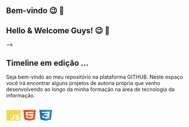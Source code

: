 ## Bem-vindo 😉 👋
## Hello & Welcome Guys! 😉 👋

<!--
<div align="center">
  <a href="https://github.com/Crystoppher/Crystoppher">
  <img height="180em" src="https://github-readme-stats.vercel.app/api?username=Crystoppher&show_icons=true&theme=dracula&include_all_commits=true&count_private=true"/>
 <!-- <img height="180em" src="https://github-readme-stats.vercel.app/api/top-langs/?username=Crystoppher&layout=compact&langs_count=7&theme=dracula"/> -->
</div> 
--> 

## Timeline em edição ...
Seja bem-vindo ao meu repositório na plataforma GITHUB. Neste espaço você irá encontrar alguns projetos de autoria própria que venho desenvolvendo ao longo da minha formação na área de tecnologia da informação. 


<div style="display: inline_block"><br>
  <img align="center" alt="JS"   height="30" width="40" src="https://raw.githubusercontent.com/devicons/devicon/master/icons/javascript/javascript-plain.svg">
  <img align="center" alt="HTML" height="30" width="40" src="https://raw.githubusercontent.com/devicons/devicon/master/icons/html5/html5-original.svg">
  <img align="center" alt="CSS"  height="30" width="40" src="https://raw.githubusercontent.com/devicons/devicon/master/icons/css3/css3-original.svg">
</div>

